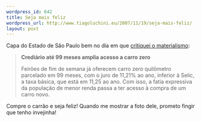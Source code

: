 ```yaml
--- 
wordpress_id: 642
title: Seja mais feliz
wordpress_url: http://www.tiagoluchini.eu/2007/11/19/seja-mais-feliz/
layout: post
---
```

Capa do Estado de São Paulo bem no dia em que <a href="http://www.tiagoluchini.eu/2007/11/19/os-materialistas-e-que-sao-felizes/" target="_blank">critiquei o materialismo</a>:
<blockquote><strong>Crediário até 99 meses amplia acesso a carro zero</strong>

Feirões de fim de semana já oferecem carro zero quilômetro parcelado em 99 meses, com o juro de 11,21% ao ano, inferior à Selic, a taxa básica, que está em 11,25 ao ano. Com isso, a fatia expressiva da população de menor renda passa a ter acesso à compra de um carro novo.</blockquote>
Compre o carrão e seja feliz! Quando me mostrar a foto dele, prometo fingir que tenho invejinha!
